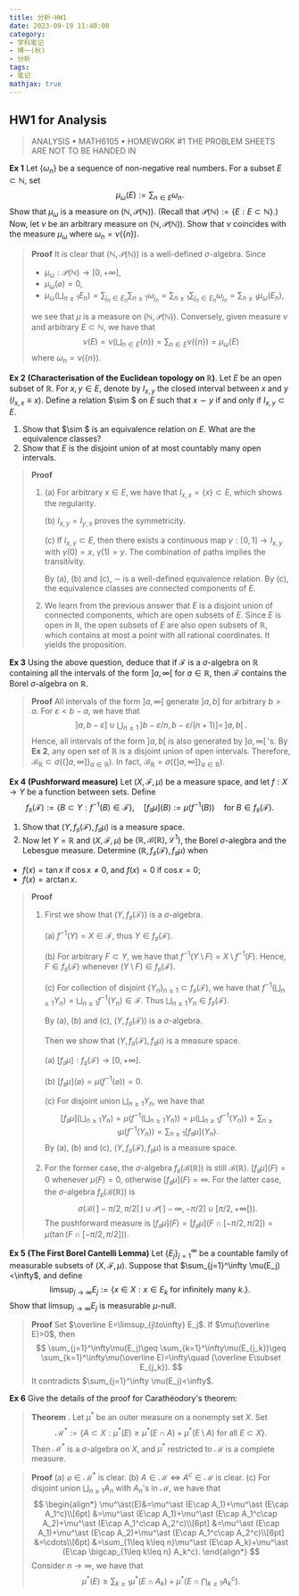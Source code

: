 ```yaml
---
title: 分析-HW1
date: 2023-09-19 11:40:00
category: 
- 学科笔记
- 博一(秋)
- 分析
tags: 
- 笔记
mathjax: true
---
```


## HW1 for Analysis

> ANALYSIS $\bullet$ MATH6105 $\bullet$ HOMEWORK \#1
> THE PROBLEM SHEETS ARE NOT TO BE HANDED IN

**Ex 1** Let $\{\omega_n\}$ be a sequence of non-negative real numbers. For a subset $E\subset \mathbb N$, set
$$
\mu_\omega(E):=\sum_{n\in E}\omega_n.
$$
Show that $\mu_\omega$ is a measure on $(\mathbb N,\mathcal P(\mathbb N))$. (Recall that $\mathcal P(\mathbb N):=\{E:E\subset \mathbb N\}$.) Now, let $\nu$ be an
arbitrary measure on $(\mathbb N,\mathcal P(\mathbb N))$. Show that $\nu$ coincides with the measure $\mu_\omega$ where $\omega_n=\nu(\{n\})$. 

> **Proof** It is clear that $(\mathbb N,\mathcal P(\mathbb N))$ is a well-defined $\sigma$-algebra. Since
>
> * $\mu_\omega:\mathcal P(\mathbb N)\to [0,+\infty]$,
> * $\mu_\omega(\varnothing)=0$, 
> * $\mu_\omega(\bigsqcup_{n\geq 1} E_n)=\sum_{j_n\in E_n}\sum_{n\geq 1}\omega_{j_n}=\sum_{n\geq 1}\sum_{j_n\in E_n}\omega_{j_n}=\sum_{n\geq 1}\mu_\omega(E_n)$,
>
> we see that $\mu$ is a measure on $(\mathbb N,\mathcal P(\mathbb N))$. Conversely, given measure $\nu$ and arbitrary $E\subset \mathbb N$, we have that 
> $$
> \nu(E)=\nu\left(\bigsqcup_{n\in E}\{n\}\right)=\sum_{n\in E}\nu(\{n\})=\mu_\omega(E)
> $$
> where $\omega_n=\nu(\{n\})$. 

**Ex 2**  **(Characterisation of the Euclidean topology on $\mathbb R$)**. Let $E$ be an open subset of $\mathbb R$. For $x,y\in E$, denote by $I_{x,y}$ the closed interval between $x$ and $y$ ($I_{x,x}\equiv x$). Define a relation $\sim $ on $E$ such that $x\sim y$ if and only if $I_{x,y}\subset E$. 

1. Show that $\sim $ is an equivalence relation on $E$. What are the equivalence classes?
2. Show that $E$ is the disjoint union of at most countably many open intervals.

> **Proof** 
>
> 1. (a) For arbitrary $x\in E$, we have that $I_{x,x}=\{x\}\subset E$, which shows the regularity. 
>
>    (b) $I_{x,y}=I_{y,x}$ proves the symmetricity. 
>
>    (c) If $I_{x,y}\subset E$, then there exists a continuous map $\gamma:[0,1]\to I_{x,y}$ with $\gamma(0)=x$, $\gamma(1)=y$. The combination of paths implies the transitivity. 
>
>    By (a), (b) and (c), $\sim$ is a well-defined equivalence relation. By (c), the equivalence classes are connected components of $E$.
> 2. We learn from the previous answer that $E$ is a disjoint union of connected components, which are open subsets of $E$. Since $E$ is open in $\mathbb R$, the open subsets of $E$ are also open subsets of $\mathbb R$, which contains at most a point with all rational coordinates. It yields the proposition. 

**Ex 3** Using the above question, deduce that if $\mathscr F$ is a $\sigma$-algebra on $\mathbb R$ containing all the intervals of the form $]a,\infty[$ for $a\in \mathbb R$, then $\mathscr F$ contains the Borel $\sigma$-algebra on $\mathbb R$. 

> **Proof** All intervals of the form $]a,\infty[$ generate $]a,b]$ for arbitrary $b>a$. For $\varepsilon<b-a$, we have that
> $$
> ]a,b-\varepsilon]\cup\bigcup_{n\geq 1}\,]b-\varepsilon/n,b-\varepsilon/(n+1)]=\,]a,b[\,.
> $$
> Hence, all intervals of the form $]a,b[$ is also generated by $]a,\infty[\,$'s. By **Ex 2**, any open set of $\mathbb R$ is a disjoint union of open intervals. Therefore, $\mathscr B_{\mathbb R}\subset \sigma(\{]a,\infty]\}_{a\in \mathbb R})$. In fact, $\mathscr B_{\mathbb R}=\sigma(\{]a,\infty]\}_{a\in \mathbb R})$. 

**Ex 4** **(Pushforward measure)** Let $(X,\mathscr F,\mu)$ be a measure space, and let $f:X\to Y$ be a function between sets. Define
$$
f_\sharp(\mathscr F):=\{B\subset Y:f^{-1}(B)\in \mathscr F\},\quad [f_\sharp\mu](B):=\mu(f^{-1}(B))\quad \text{for }B\in f_\sharp(\mathscr F).
$$
1. Show that $(Y,f_\sharp(\mathscr F),f_\sharp\mu)$ is a measure space. 
2. Now let $Y=\mathbb R$ and $(X,\mathscr F, \mu)$ be $(\mathbb R,\mathscr B(\mathbb R),\mathscr L^1)$, the Borel $\sigma$-alegbra and the Lebesgue measure. Determine $(\mathbb R,f_\sharp(\mathscr F),f_\sharp\mu)$ when
  * $f(x)=\tan x$ if $\cos x\neq 0$, and $f(x)=0$ if $\cos x=0$;
  * $f(x)=\arctan x$.

> **Proof** 
>
> 1. First we show that $(Y,f_\sharp(\mathscr F))$ is a $\sigma$-algebra. 
>
>    (a) $f^{-1}(Y)=X\in \mathscr F$, thus $Y\in f_\sharp(\mathscr F)$. 
>
>    (b) For arbitrary $F\subset Y$, we have that $f^{-1}(Y\setminus F)=X\setminus f^{-1}(F)$. Hence, $F\in f_\sharp(\mathscr F)$ whenever $(Y\setminus F)\in f_\sharp(\mathscr F)$. 
>
>    (c) For collection of disjoint $\{Y_n\}_{n\geq 1}\subset f_\sharp(\mathscr F)$, we have that $f^{-1}(\bigsqcup_{n\geq 1} Y_n)=\bigsqcup_{n\geq 1}f^{-1}(Y_n)\in \mathscr F$. Thus $\bigsqcup_{n\geq 1} Y_n\in f_\sharp(\mathscr F)$. 
>
>    By (a), (b) and (c), $(Y,f_\sharp(\mathscr F))$ is a $\sigma$-algebra. 
>
>    Then we show that $(Y,f_\sharp(\mathscr F),f_\sharp\mu)$ is a measure space. 
>
>    (a) $[f_\sharp\mu]:f_\sharp(\mathscr F)\to [0,+\infty]$. 
>
>    (b) $[f_\sharp\mu] (\varnothing)=\mu(f^{-1}(\varnothing))=0$. 
>
>    (c) For disjoint union $\bigsqcup_{n\geq 1}Y_n$, we have that
>    $$
>    [f_\sharp\mu](\bigsqcup_{n\geq 1}Y_n)=\mu(f^{-1}(\bigsqcup_{n\geq 1}Y_n))=\mu(\bigsqcup_{n\geq 1}f^{-1}(Y_n))=\sum_{n\geq 1}\mu(f^{-1}(Y_n))=\sum_{n\geq 1}[f_\sharp\mu](Y_n).
>    $$
>     By (a), (b) and (c), $(Y,f_\sharp(\mathscr F),f_\sharp\mu)$ is a measure space. 
>
> 2. For the former case, the $\sigma$-algebra $f_\sharp(\mathscr B(\mathbb R))$ is still $\mathscr B(\mathbb R)$. $[f_\sharp\mu] (F)=0$ whenever $\mu(F)=0$, otherwise $[f_\sharp\mu] (F)=\infty$. For the latter case, the $\sigma$-algebra $f_\sharp(\mathscr B(\mathbb R))$ is 
>    $$
>    \sigma(\mathscr B(\,]-\pi/2,\pi/2[\,)\cup\mathcal P(\,]-\infty,-\pi/2]\cup[\pi/2,+\infty[)).
>    $$
>    The pushforward measure is $[f_\sharp\mu] (F)=[f_\sharp\mu] (F\cap [-\pi/2,\pi/2])=\mu(\tan(F\cap [-\pi/2,\pi/2]))$. 

**Ex 5** **(The First Borel Cantelli Lemma)** Let $\{E_j\}_{j=1}^\infty$ be a countable family of measurable subsets of $(X,\mathscr F, \mu)$. Suppose that $\sum_{j=1}^\infty \mu(E_j)<\infty$, and define
$$
\limsup_{j\to\infty} E_j:=\{x\in X:x\in E_k\text{ for infinitely many }k.\}.
$$
Show that $\limsup_{j\to\infty}E_j$ is measurable $\mu$-null. 

> **Proof** Set $\overline E=\limsup_{j\to\infty} E_j$. If $\mu(\overline E)>0$, then 
> $$
> \sum_{j=1}^\infty\mu(E_j)\geq \sum_{k=1}^\infty\mu(E_{j_k})\geq \sum_{k=1}^\infty\mu(\overline E)=\infty\quad (\overline E\subset E_{j_k}).
> $$
> It contradicts $\sum_{j=1}^\infty \mu(E_j)<\infty$. 

**Ex 6** Give the details of the proof for Carathéodory's theorem: 

> **Theorem** . Let $\mu^\ast$ be an outer measure on a nonempty set $X$. Set 
> $$
> \mathscr M^\ast:=\{A\subset X:\mu^\ast(E)\geq \mu^\ast (E\cap A)+\mu^\ast (E\setminus A)\text{ for all }E\subset X\}.
> $$
> Then $\mathscr M^\ast$ is a $\sigma$-algebra on $X$, and $\mu^\ast$ restricted to $\mathscr M$ is a complete measure. 

> **Proof** (a) $\varnothing\in \mathscr M^\ast$ is clear. (b) $A\in \mathscr M\Leftrightarrow A^c\in \mathscr M$ is clear. (c) For disjoint union $\bigsqcup_{n\geq 1}A_n$ with $A_n$'s in $\mathscr M$, we have that 
> $$
> \begin{align*}
> \mu^\ast(E)&=\mu^\ast (E\cap A_1)+\mu^\ast (E\cap A_1^c)\\[6pt]
> &=\mu^\ast (E\cap A_1)+\mu^\ast (E\cap A_1^c\cap A_2)+\mu^\ast (E\cap A_1^c\cap A_2^c)\\[6pt]
> &=\mu^\ast (E\cap A_1)+\mu^\ast (E\cap A_2)+\mu^\ast (E\cap A_1^c\cap A_2^c)\\[6pt]
> &=\cdots\\[6pt]
> &=\sum_{1\leq k\leq n}\mu^\ast (E\cap A_k)+\mu^\ast (E\cap \bigcap_{1\leq k\leq n} A_k^c).
> \end{align*}
> $$
> Consider $n\to\infty$, we have that 
> $$
> \mu^\ast (E)\geq\sum_{k\geq 1}\mu^\ast (E\cap A_k)+\mu^\ast (E\cap \bigcap_{k\geq 1} A_k^c).
> $$